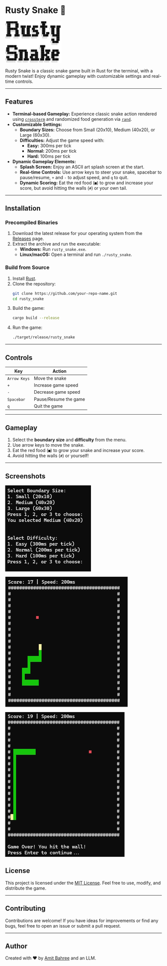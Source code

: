 # Rusty Snake 🐍

![](rusty_snake/images/ascii-text-art.jpg)

Rusty Snake is a classic snake game built in Rust for the terminal, with a modern twist! Enjoy dynamic gameplay with customizable settings and real-time controls.

---

## Features

- **Terminal-based Gameplay:** Experience classic snake action rendered using [`crossterm`](https://github.com/crossterm-rs/crossterm) and randomized food generation via [`rand`](https://github.com/rust-random/rand).
- **Customizable Settings:**
  - **Boundary Sizes:** Choose from Small (20x10), Medium (40x20), or Large (60x30).
  - **Difficulties:** Adjust the game speed with:
    - **Easy:** 300ms per tick
    - **Normal:** 200ms per tick
    - **Hard:** 100ms per tick
- **Dynamic Gameplay Elements:**
  - **Splash Screen:** Enjoy an ASCII art splash screen at the start.
  - **Real-time Controls:** Use arrow keys to steer your snake, spacebar to pause/resume, `+` and `-` to adjust speed, and `q` to quit.
  - **Dynamic Scoring:** Eat the red food (`■`) to grow and increase your score, but avoid hitting the walls (`#`) or your own tail.

---

## Installation

### Precompiled Binaries

1. Download the latest release for your operating system from the [Releases](https://github.com/your-repo-name/releases) page.
2. Extract the archive and run the executable:
   - **Windows:** Run `rusty_snake.exe`.
   - **Linux/macOS:** Open a terminal and run `./rusty_snake`.

### Build from Source

1. Install [Rust](https://www.rust-lang.org/tools/install).
2. Clone the repository:
   ```sh
   git clone https://github.com/your-repo-name.git
   cd rusty_snake
   ```
3. Build the game:
   ```bash
   cargo build --release
   ```
4. Run the game:
   ```bash
   ./target/release/rusty_snake
   ```

---

## Controls

| Key           | Action                         |
|---------------|--------------------------------|
| `Arrow Keys`  | Move the snake                 |
| `+`           | Increase game speed            |
| `-`           | Decrease game speed            |
| `Spacebar`    | Pause/Resume the game          |
| `q`           | Quit the game                  |

---

## Gameplay

1. Select the **boundary size** and **difficulty** from the menu.
2. Use arrow keys to move the snake.
3. Eat the red food (`■`) to grow your snake and increase your score.
4. Avoid hitting the walls (`#`) or yourself!

---

## Screenshots

![](rusty_snake/images/rusty1.jpg)

![](rusty_snake/images/rusty2.jpg)

![](rusty_snake/images/rusty3.jpg)

## License

This project is licensed under the [MIT License](LICENSE). Feel free to use, modify, and distribute the game.

---

## Contributing

Contributions are welcome! If you have ideas for improvements or find any bugs, feel free to open an issue or submit a pull request.

---

## Author

Created with ❤️ by [Amit Bahree](https://github.com/bahree) and an LLM.
